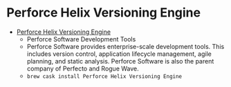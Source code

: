 # Perforce Helix Versioning Engine
- [Perforce Helix Versioning Engine](https://www.perforce.com/)
  -  Perforce Software Development Tools
  - Perforce Software provides enterprise-scale development tools. This includes version control, application lifecycle management, agile planning, and static analysis. Perforce Software is also the parent company of Perfecto and Rogue Wave.
  - `brew cask install Perforce Helix Versioning Engine`
